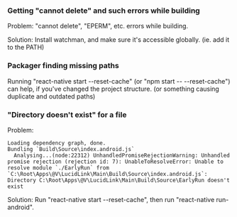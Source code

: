 ### Getting "cannot delete" and such errors while building

Problem: "cannot delete", "EPERM", etc. errors while building.

Solution: Install watchman, and make sure it's accessible globally. (ie. add it to the PATH)

### Packager finding missing paths

Running "react-native start --reset-cache" (or "npm start -- --reset-cache") can help, if you've changed the project structure. (or something causing duplicate and outdated paths)

### "Directory doesn't exist" for a file

Problem:
```
Loading dependency graph, done.
Bundling `Build\Source\index.android.js`
  Analysing...(node:22312) UnhandledPromiseRejectionWarning: Unhandled promise rejection (rejection id: 7): UnableToResolveError: Unable to resolve module `./EarlyRun` from `C:\Root\Apps\@V\LucidLink\Main\Build\Source\index.android.js`: Directory C:\Root\Apps\@V\LucidLink\Main\Build\Source\EarlyRun doesn't exist
```

Solution: Run "react-native start --reset-cache", then run "react-native run-android".